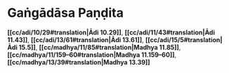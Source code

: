 # Gaṅgādāsa Paṇḍita

**[[cc/adi/10/29#translation|Ādi 10.29]]**, **[[cc/adi/11/43#translation|Ādi 11.43]]**, **[[cc/adi/13/61#translation|Ādi 13.61]]**, **[[cc/adi/15/5#translation|Ādi 15.5]]**, **[[cc/madhya/11/85#translation|Madhya 11.85]]**, **[[cc/madhya/11/159–60#translation|Madhya 11.159–60]]**, **[[cc/madhya/13/39#translation|Madhya 13.39]]**

